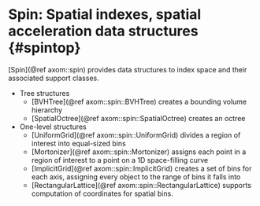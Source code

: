 Spin: Spatial indexes, spatial acceleration data structures {#spintop}
========

[Spin](@ref axom::spin) provides data structures to index space and their
associated support classes.
- Tree structures
  - [BVHTree](@ref axom::spin::BVHTree) creates a bounding volume hierarchy
  - [SpatialOctree](@ref axom::spin::SpatialOctree) creates an octree
- One-level structures
  - [UniformGrid](@ref axom::spin::UniformGrid) divides a region of interest
    into equal-sized bins
  - [Mortonizer](@ref axom::spin::Mortonizer) assigns each point in a region
    of interest to a point on a 1D space-filling curve
  - [ImplicitGrid](@ref axom::spin::ImplicitGrid) creates a set of bins for
    each axis, assigning every object to the range of bins it falls into
  - [RectangularLattice](@ref axom::spin::RectangularLattice) supports
    computation of coordinates for spatial bins.
